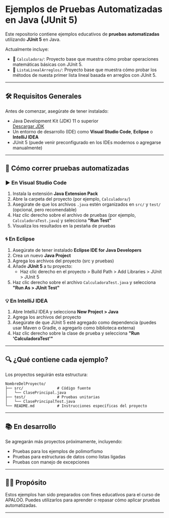 # Ejemplos de Pruebas Automatizadas en Java (JUnit 5)

Este repositorio contiene ejemplos educativos de **pruebas automatizadas** utilizando **JUnit 5** en Java.

Actualmente incluye:

- 📂 `Calculadora/`: Proyecto base que muestra cómo probar operaciones matemáticas básicas con JUnit 5.
- 📂 `ListaLinealArreglos/`: Proyecto base que muestra cómo probar los métodos de nuesta primer lista lineal basada en arreglos con JUnit 5.

---

## 🛠 Requisitos Generales

Antes de comenzar, asegúrate de tener instalado:

- Java Development Kit (JDK) 11 o superior  
  [Descargar JDK](https://adoptium.net/)  
- Un entorno de desarrollo (IDE) como **Visual Studio Code**, **Eclipse** o **IntelliJ IDEA**
- JUnit 5 (puede venir preconfigurado en los IDEs modernos o agregarse manualmente)

---

## 🚀 Cómo correr pruebas automatizadas

### ▶️ En Visual Studio Code

1. Instala la extensión **Java Extension Pack**
2. Abre la carpeta del proyecto (por ejemplo, `Calculadora/`)
3. Asegúrate de que los archivos `.java` estén organizados en `src/` y `test/` (opcional, pero recomendable)
4. Haz clic derecho sobre el archivo de pruebas (por ejemplo, `CalculadoraTest.java`) y selecciona **"Run Test"**
5. Visualiza los resultados en la pestaña de pruebas

### 🌀 En Eclipse

1. Asegúrate de tener instalado **Eclipse IDE for Java Developers**
2. Crea un nuevo **Java Project**
3. Agrega los archivos del proyecto (src y pruebas)
4. Añade **JUnit 5** a tu proyecto:
   - Haz clic derecho en el proyecto > Build Path > Add Libraries > JUnit > JUnit 5
5. Haz clic derecho sobre el archivo `CalculadoraTest.java` y selecciona **"Run As > JUnit Test"**

### 💡 En IntelliJ IDEA

1. Abre IntelliJ IDEA y selecciona **New Project > Java**
2. Agrega los archivos del proyecto
3. Asegúrate de que JUnit 5 esté agregado como dependencia (puedes usar Maven o Gradle, o agregarlo como biblioteca externa)
4. Haz clic derecho sobre la clase de prueba y selecciona **"Run 'CalculadoraTest'"**

---

## 🔍 ¿Qué contiene cada ejemplo?

Los proyectos seguirán esta estructura:

```
NombreDelProyecto/
├── src/               # Código fuente
│   └── ClasePrincipal.java
├── test/              # Pruebas unitarias
│   └── ClasePrincipalTest.java
└── README.md          # Instrucciones específicas del proyecto
```

---

## 📚 En desarrollo

Se agregarán más proyectos próximamente, incluyendo:

- Pruebas para los ejemplos de polimorfismo
- Pruebas para estructuras de datos como listas ligadas
- Pruebas con manejo de excepciones

---

## 👩‍🏫 Propósito

Estos ejemplos han sido preparados con fines educativos para el curso de APALOO. Puedes utilizarlos para aprender o repasar cómo aplicar pruebas automatizadas.

---
